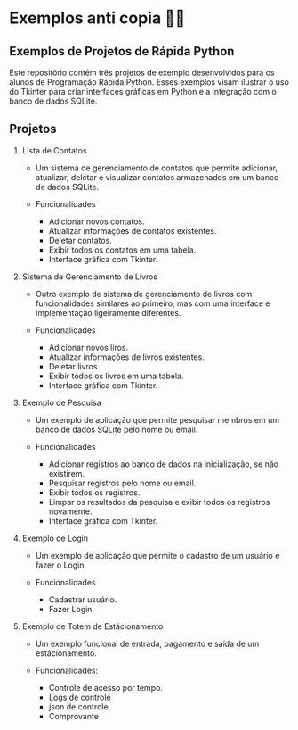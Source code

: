 # Exemplos anti copia 🕵️‍♂️

## Exemplos de Projetos de Rápida Python

Este repositório contém três projetos de exemplo desenvolvidos para os alunos de Programação Rápida Python. Esses exemplos visam ilustrar o uso do Tkinter para criar interfaces gráficas em Python e a integração com o banco de dados SQLite.

## Projetos

1. Lista de Contatos
   
   - Um sistema de gerenciamento de contatos que permite adicionar, atualizar, deletar e visualizar contatos armazenados em um banco de dados SQLite.

   - Funcionalidades
     - Adicionar novos contatos.
     - Atualizar informações de contatos existentes.
     - Deletar contatos.
     - Exibir todos os contatos em uma tabela.
     - Interface gráfica com Tkinter.

3. Sistema de Gerenciamento de Livros
   
   - Outro exemplo de sistema de gerenciamento de livros com funcionalidades similares ao primeiro, mas com uma interface e implementação ligeiramente diferentes.

   - Funcionalidades
     - Adicionar novos liros.
     - Atualizar informações de livros existentes.
     - Deletar livros.
     - Exibir todos os livros em uma tabela.
     - Interface gráfica com Tkinter.

4. Exemplo de Pesquisa
   
   - Um exemplo de aplicação que permite pesquisar membros em um banco de dados SQLite pelo nome ou email.

   - Funcionalidades
     - Adicionar registros ao banco de dados na inicialização, se não existirem.
     - Pesquisar registros pelo nome ou email.
     - Exibir todos os registros.
     - Limpar os resultados da pesquisa e exibir todos os registros novamente.
     - Interface gráfica com Tkinter.

5. Exemplo de Login
   
   - Um exemplo de aplicação que permite o cadastro de um usuário e fazer o Login.
  
   - Funcionalidades
      - Cadastrar usuário.
      - Fazer Login.
    
6. Exemplo de Totem de Estácionamento
    
     - Um exemplo funcional de entrada, pagamento e saída de um estácionamento.
  
     - Funcionalidades:
          - Controle de acesso por tempo.
          - Logs de controle
          - json de controle
          - Comprovante
